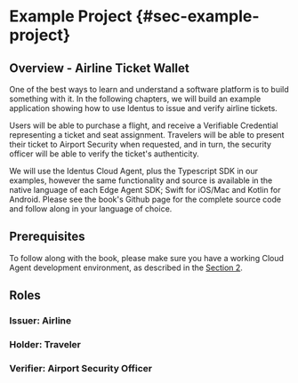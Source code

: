 #  Example Project {#sec-example-project}

## Overview - Airline Ticket Wallet

One of the best ways to learn and understand a software platform is to build something with it.  In the following chapters, we will build an example application showing how to use Identus to issue and verify airline tickets. 

Users will be able to purchase a flight, and receive a Verifiable Credential representing a ticket and seat assignment. Travelers will be able to present their ticket to Airport Security when requested, and in turn, the security officer will be able to verify the ticket's authenticity.

We will use the Identus Cloud Agent, plus the Typescript SDK in our examples, however the same functionality and source is available in the native language of each Edge Agent SDK; Swift for iOS/Mac and Kotlin for Android. Please see the book's Github page for the complete source code and follow along in your language of choice.

## Prerequisites

To follow along with the book, please make sure you have a working Cloud Agent development environment, as described in the [Section 2](../section2/installation-local.md).

## Roles

### Issuer: Airline

### Holder: Traveler

### Verifier: Airport Security Officer

